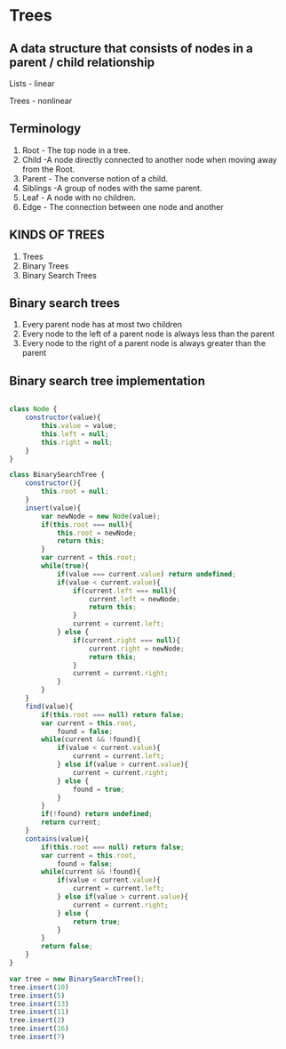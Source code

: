 # Trees

## A data structure that consists of nodes in a parent / child relationship

Lists - linear

Trees - nonlinear

## Terminology

1. Root - The top node in a tree.
2. Child -A node directly connected to another node when moving away from the Root.
3. Parent - The converse notion of a child.
4. Siblings -A group of nodes with the same parent.
5. Leaf - A node with no children.
6. Edge - The connection between one node and another

## KINDS OF TREES

1. Trees
2. Binary Trees
3. Binary Search Trees

## Binary search trees

1. Every parent node has at most two children
2. Every node to the left of a parent node is always less than the parent
3. Every node to the right of a parent node is always greater than the parent

## Binary search tree implementation

```javascript

class Node {
    constructor(value){
        this.value = value;
        this.left = null;
        this.right = null;
    }
}

class BinarySearchTree {
    constructor(){
        this.root = null;
    }
    insert(value){
        var newNode = new Node(value);
        if(this.root === null){
            this.root = newNode;
            return this;
        }
        var current = this.root;
        while(true){
            if(value === current.value) return undefined;
            if(value < current.value){
                if(current.left === null){
                    current.left = newNode;
                    return this;
                }
                current = current.left;
            } else {
                if(current.right === null){
                    current.right = newNode;
                    return this;
                } 
                current = current.right;
            }
        }
    }
    find(value){
        if(this.root === null) return false;
        var current = this.root,
            found = false;
        while(current && !found){
            if(value < current.value){
                current = current.left;
            } else if(value > current.value){
                current = current.right;
            } else {
                found = true;
            }
        }
        if(!found) return undefined;
        return current;
    }
    contains(value){
        if(this.root === null) return false;
        var current = this.root,
            found = false;
        while(current && !found){
            if(value < current.value){
                current = current.left;
            } else if(value > current.value){
                current = current.right;
            } else {
                return true;
            }
        }
        return false;
    }
}

var tree = new BinarySearchTree();
tree.insert(10)
tree.insert(5)
tree.insert(13)
tree.insert(11)
tree.insert(2)
tree.insert(16)
tree.insert(7)

```

